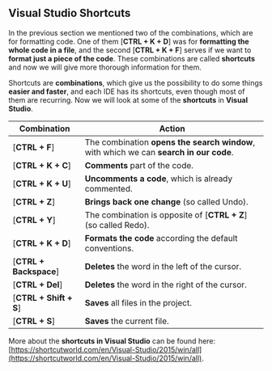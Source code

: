 ## Visual Studio Shortcuts

In the previous section we mentioned two of the combinations, which are for formatting code. One of them [**CTRL + K + D**] was for **formatting the whole code in a file**, and the second [**CTRL + K + F**] serves if we want to **format just a piece of the code**. These combinations are called **shortcuts** and now we will give more thorough information for them.

Shortcuts are **combinations**, which give us the possibility to do some things **easier and faster**, and each IDE has its shortcuts, even though most of them are recurring. Now we will look at some of the **shortcuts** in **Visual Studio**.

| Combination | Action|
| --- | --- |
|  [**CTRL + F**] | The combination **opens the search window**, with which we can **search in our code**. |
|  [**CTRL + K + C**] | **Comments** part of the code. |
|  [**CTRL + K + U**] | **Uncomments a code**, which is already commented. |
|  [**CTRL + Z**] | **Brings back one change** (so called Undo). |
|  [**CTRL + Y**] | The combination is opposite of [**CTRL + Z**] (so called Redo). |
|  [**CTRL + K + D**] | **Formats the code** according the default conventions. |
|  [**CTRL + Backspace**] | **Deletes** the word in the left of the cursor. |
|  [**CTRL + Del**] | **Deletes** the word in the right of the cursor. |
|  [**CTRL + Shift + S**] | **Saves** all files in the project. |
|  [**CTRL + S**] | **Saves** the current file. |

More about the **shortcuts in Visual Studio** can be found here: [https://shortcutworld.com/en/Visual-Studio/2015/win/all](https://shortcutworld.com/en/Visual-Studio/2015/win/all).